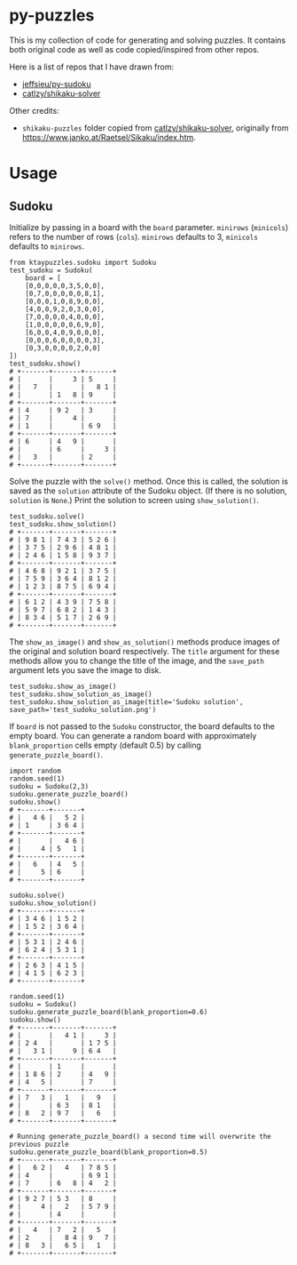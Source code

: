 # py-puzzles

This is my collection of code for generating and solving puzzles. It contains both original code as well as code copied/inspired from other repos.

Here is a list of repos that I have drawn from:
- [jeffsieu/py-sudoku](https://github.com/jeffsieu/py-sudoku)
- [catlzy/shikaku-solver](https://github.com/catlzy/shikaku-solver)

Other credits:
- `shikaku-puzzles` folder copied from [catlzy/shikaku-solver](https://github.com/catlzy/shikaku-solver), originally from https://www.janko.at/Raetsel/Sikaku/index.htm.

# Usage

## Sudoku

Initialize by passing in a board with the `board` parameter. `minirows` (`minicols`) refers to the number of rows (`cols`). `minirows` defaults to 3, `minicols` defaults to `minirows`.

```
from ktaypuzzles.sudoku import Sudoku
test_sudoku = Sudoku(
    board = [
    [0,0,0,0,0,3,5,0,0],
    [0,7,0,0,0,0,0,8,1],
    [0,0,0,1,0,8,9,0,0],
    [4,0,0,9,2,0,3,0,0],
    [7,0,0,0,0,4,0,0,0],
    [1,0,0,0,0,0,6,9,0],
    [6,0,0,4,0,9,0,0,0],
    [0,0,0,6,0,0,0,0,3],
    [0,3,0,0,0,0,2,0,0]
])
test_sudoku.show()
# +-------+-------+-------+
# |       |     3 | 5     |
# |   7   |       |   8 1 |
# |       | 1   8 | 9     |
# +-------+-------+-------+
# | 4     | 9 2   | 3     |
# | 7     |     4 |       |
# | 1     |       | 6 9   |
# +-------+-------+-------+
# | 6     | 4   9 |       |
# |       | 6     |     3 |
# |   3   |       | 2     |
# +-------+-------+-------+
```
Solve the puzzle with the `solve()` method. Once this is called, the solution is saved as the
`solution` attribute of the Sudoku object. (If there is no solution, `solution` is `None`.) Print the solution to screen using `show_solution()`.
```
test_sudoku.solve()
test_sudoku.show_solution()
# +-------+-------+-------+
# | 9 8 1 | 7 4 3 | 5 2 6 |
# | 3 7 5 | 2 9 6 | 4 8 1 |
# | 2 4 6 | 1 5 8 | 9 3 7 |
# +-------+-------+-------+
# | 4 6 8 | 9 2 1 | 3 7 5 |
# | 7 5 9 | 3 6 4 | 8 1 2 |
# | 1 2 3 | 8 7 5 | 6 9 4 |
# +-------+-------+-------+
# | 6 1 2 | 4 3 9 | 7 5 8 |
# | 5 9 7 | 6 8 2 | 1 4 3 |
# | 8 3 4 | 5 1 7 | 2 6 9 |
# +-------+-------+-------+
```

The `show_as_image()` and `show_as_solution()` methods produce images of the original and solution board respectively. The `title` argument for these methods allow you to change the title of the image, and the `save_path` argument lets you save the image to disk.
```
test_sudoku.show_as_image()
test_sudoku.show_solution_as_image()
test_sudoku.show_solution_as_image(title='Sudoku solution', save_path='test_sudoku_solution.png')
```

If `board` is not passed to the `Sudoku` constructor, the board defaults to the empty board. You can generate a random board with approximately `blank_proportion` cells empty (default 0.5) by calling `generate_puzzle_board()`.
```
import random
random.seed(1)
sudoku = Sudoku(2,3)
sudoku.generate_puzzle_board()
sudoku.show()
# +-------+-------+
# |   4 6 |   5 2 |
# | 1     | 3 6 4 |
# +-------+-------+
# |       |   4 6 |
# |     4 | 5   1 |
# +-------+-------+
# |   6   | 4   5 |
# |     5 | 6     |
# +-------+-------+

sudoku.solve()
sudoku.show_solution()
# +-------+-------+
# | 3 4 6 | 1 5 2 |
# | 1 5 2 | 3 6 4 |
# +-------+-------+
# | 5 3 1 | 2 4 6 |
# | 6 2 4 | 5 3 1 |
# +-------+-------+
# | 2 6 3 | 4 1 5 |
# | 4 1 5 | 6 2 3 |
# +-------+-------+

random.seed(1)
sudoku = Sudoku()
sudoku.generate_puzzle_board(blank_proportion=0.6)
sudoku.show()
# +-------+-------+-------+
# |       |   4 1 |     3 |
# | 2 4   |       | 1 7 5 |
# |   3 1 |     9 | 6 4   |
# +-------+-------+-------+
# |       | 1     |       |
# | 1 8 6 | 2     | 4   9 |
# | 4   5 |       | 7     |
# +-------+-------+-------+
# | 7   3 |   1   |   9   |
# |       | 6 3   | 8 1   |
# | 8   2 | 9 7   |   6   |
# +-------+-------+-------+

# Running generate_puzzle_board() a second time will overwrite the previous puzzle
sudoku.generate_puzzle_board(blank_proportion=0.5)
# +-------+-------+-------+
# |   6 2 |   4   | 7 8 5 |
# | 4     |       | 6 9 1 |
# | 7     | 6   8 | 4   2 |
# +-------+-------+-------+
# | 9 2 7 | 5 3   | 8     |
# |     4 |   2   | 5 7 9 |
# |       | 4     |       |
# +-------+-------+-------+
# |   4   | 7   2 |   5   |
# | 2     |   8 4 | 9   7 |
# | 8   3 |   6 5 |   1   |
# +-------+-------+-------+
```
